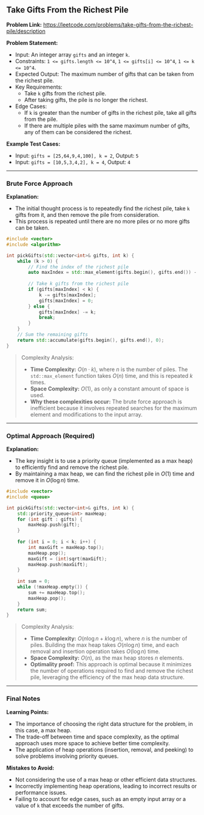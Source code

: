 ## Take Gifts From the Richest Pile

**Problem Link:** https://leetcode.com/problems/take-gifts-from-the-richest-pile/description

**Problem Statement:**
- Input: An integer array `gifts` and an integer `k`.
- Constraints: `1 <= gifts.length <= 10^4`, `1 <= gifts[i] <= 10^4`, `1 <= k <= 10^4`.
- Expected Output: The maximum number of gifts that can be taken from the richest pile.
- Key Requirements: 
  - Take `k` gifts from the richest pile.
  - After taking gifts, the pile is no longer the richest.
- Edge Cases:
  - If `k` is greater than the number of gifts in the richest pile, take all gifts from the pile.
  - If there are multiple piles with the same maximum number of gifts, any of them can be considered the richest.

**Example Test Cases:**
- Input: `gifts = [25,64,9,4,100], k = 2`, Output: `5`
- Input: `gifts = [10,5,3,4,2], k = 4`, Output: `4`

---

### Brute Force Approach

**Explanation:**
- The initial thought process is to repeatedly find the richest pile, take `k` gifts from it, and then remove the pile from consideration.
- This process is repeated until there are no more piles or no more gifts can be taken.

```cpp
#include <vector>
#include <algorithm>

int pickGifts(std::vector<int>& gifts, int k) {
    while (k > 0) {
        // Find the index of the richest pile
        auto maxIndex = std::max_element(gifts.begin(), gifts.end()) - gifts.begin();
        
        // Take k gifts from the richest pile
        if (gifts[maxIndex] < k) {
            k -= gifts[maxIndex];
            gifts[maxIndex] = 0;
        } else {
            gifts[maxIndex] -= k;
            break;
        }
    }
    // Sum the remaining gifts
    return std::accumulate(gifts.begin(), gifts.end(), 0);
}
```

> Complexity Analysis:
> - **Time Complexity:** $O(n \cdot k)$, where $n$ is the number of piles. The `std::max_element` function takes $O(n)$ time, and this is repeated $k$ times.
> - **Space Complexity:** $O(1)$, as only a constant amount of space is used.
> - **Why these complexities occur:** The brute force approach is inefficient because it involves repeated searches for the maximum element and modifications to the input array.

---

### Optimal Approach (Required)

**Explanation:**
- The key insight is to use a priority queue (implemented as a max heap) to efficiently find and remove the richest pile.
- By maintaining a max heap, we can find the richest pile in $O(1)$ time and remove it in $O(\log n)$ time.

```cpp
#include <vector>
#include <queue>

int pickGifts(std::vector<int>& gifts, int k) {
    std::priority_queue<int> maxHeap;
    for (int gift : gifts) {
        maxHeap.push(gift);
    }
    
    for (int i = 0; i < k; i++) {
        int maxGift = maxHeap.top();
        maxHeap.pop();
        maxGift = (int)sqrt(maxGift);
        maxHeap.push(maxGift);
    }
    
    int sum = 0;
    while (!maxHeap.empty()) {
        sum += maxHeap.top();
        maxHeap.pop();
    }
    return sum;
}
```

> Complexity Analysis:
> - **Time Complexity:** $O(n \log n + k \log n)$, where $n$ is the number of piles. Building the max heap takes $O(n \log n)$ time, and each removal and insertion operation takes $O(\log n)$ time.
> - **Space Complexity:** $O(n)$, as the max heap stores $n$ elements.
> - **Optimality proof:** This approach is optimal because it minimizes the number of operations required to find and remove the richest pile, leveraging the efficiency of the max heap data structure.

---

### Final Notes

**Learning Points:**
- The importance of choosing the right data structure for the problem, in this case, a max heap.
- The trade-off between time and space complexity, as the optimal approach uses more space to achieve better time complexity.
- The application of heap operations (insertion, removal, and peeking) to solve problems involving priority queues.

**Mistakes to Avoid:**
- Not considering the use of a max heap or other efficient data structures.
- Incorrectly implementing heap operations, leading to incorrect results or performance issues.
- Failing to account for edge cases, such as an empty input array or a value of `k` that exceeds the number of gifts.